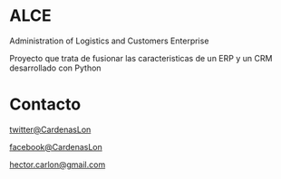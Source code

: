 # ALCE
Administration of Logistics and Customers Enterprise

Proyecto que trata de fusionar las caracteristicas de un ERP y un CRM desarrollado con Python



# Contacto 

<a href="http://www.twitter.com/CardenasLon"> twitter@CardenasLon </a>

<a href="http://www.facebook.com/CardenasLon"> facebook@CardenasLon </a>

hector.carlon@gmail.com
